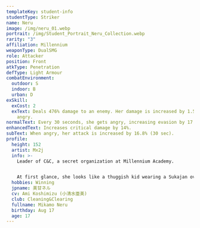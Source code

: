 ```yaml
---
templateKey: student-info
studentType: Striker
name: Neru
image: /img/neru_01.webp
portrait: /img/Student_Portrait_Neru_Collection.webp
rarity: "3"
affiliation: Millennium
weaponType: DualSMG
role: Attacker
position: Front
atkType: Penetration
defType: Light Armour
combatEnvironment:
  outdoor: S
  indoor: B
  urban: D
exSkill:
  exCost: 2
  exText: Deals 476% damage to an enemy. Her damage is increased by 1.5x if she is
    angry.
normalText: Every 30 seconds, she gets angry, increasing evasion by 17.8% (20 sec).
enhancedText: Increases critical damage by 14%.
subText: When angry, her attack is increased by 16.8% (30 sec).
profile:
  height: 152
  artist: Mx2j
  info: >-
    Leader of C&C, a secret organization at Millennium Academy.


    At first glance, she looks like a thuggish kid wearing a Sukajan over a maid's uniform, but in fact, she is the strongest agent in the business with a 100% success rate of requests. For this reason, her call sign "Double O" is considered a symbol of victory by those in the industry.
  hobbies: Winning
  jpname: 美甘ネル
  cv: Ami Koshimizu (小清水亜美)
  club: Cleaning&Clearing
  fullname: Mikamo Neru
  birthday: Aug 17
  age: 17
---
```

